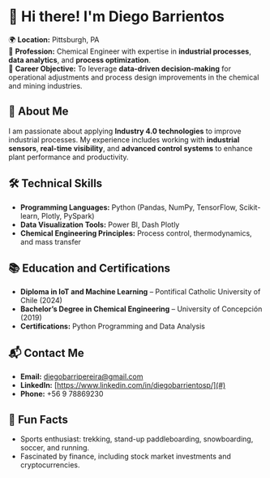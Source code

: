 # 👋 Hi there! I'm Diego Barrientos  

🌍 **Location:** Pittsburgh, PA  
💼 **Profession:** Chemical Engineer with expertise in **industrial processes**, **data analytics**, and **process optimization**.  
🎯 **Career Objective:** To leverage **data-driven decision-making** for operational adjustments and process design improvements in the chemical and mining industries.  

## 🚀 About Me  
I am passionate about applying **Industry 4.0 technologies** to improve industrial processes. My experience includes working with **industrial sensors**, **real-time visibility**, and **advanced control systems** to enhance plant performance and productivity.  

## 🛠️ Technical Skills  
- **Programming Languages:** Python (Pandas, NumPy, TensorFlow, Scikit-learn, Plotly, PySpark)  
- **Data Visualization Tools:** Power BI, Dash Plotly  
- **Chemical Engineering Principles:** Process control, thermodynamics, and mass transfer  

## 📚 Education and Certifications  
- **Diploma in IoT and Machine Learning** – Pontifical Catholic University of Chile (2024)  
- **Bachelor’s Degree in Chemical Engineering** – University of Concepción (2019)  
- **Certifications:** Python Programming and Data Analysis  

## 📬 Contact Me  
- **Email:** diegobarripereira@gmail.com  
- **LinkedIn:** [https://www.linkedin.com/in/diegobarrientosp/](#)  
- **Phone:** +56 9 78869230  

## 🎉 Fun Facts  
- Sports enthusiast: trekking, stand-up paddleboarding, snowboarding, soccer, and running.  
- Fascinated by finance, including stock market investments and cryptocurrencies.  

